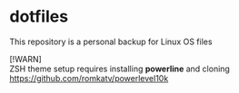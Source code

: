 # dotfiles

This repository is a personal backup for Linux OS files

[!WARN]  
ZSH theme setup requires installing **powerline** and cloning https://github.com/romkatv/powerlevel10k
